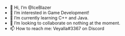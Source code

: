 - 👋 Hi, I’m @IceBlazer
- 👀 I’m interested in Game Development!
- 🌱 I’m currently learning C++ and Java.
- 💞️ I’m looking to collaborate on nothing at the moment.
- 📫 How to reach me: Veyalla#3367 on Discord

<!---
IceBlazer/IceBlazer is a ✨ special ✨ repository because its `README.md` (this file) appears on your GitHub profile.
You can click the Preview link to take a look at your changes.
--->
